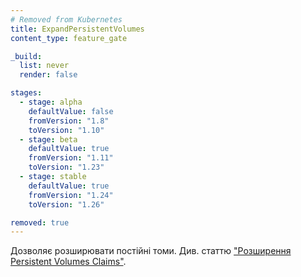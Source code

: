 ```yaml
---
# Removed from Kubernetes
title: ExpandPersistentVolumes
content_type: feature_gate

_build:
  list: never
  render: false

stages:
  - stage: alpha
    defaultValue: false
    fromVersion: "1.8"
    toVersion: "1.10"
  - stage: beta
    defaultValue: true
    fromVersion: "1.11"
    toVersion: "1.23"
  - stage: stable
    defaultValue: true
    fromVersion: "1.24"
    toVersion: "1.26"

removed: true
---
```

Дозволяє розширювати постійні томи. Див. статтю ["Розширення Persistent Volumes Claims"](/docs/concepts/storage/persistent-volumes/#expanding-persistent-volume-claims).

